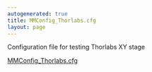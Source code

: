 ```yaml
---
autogenerated: true
title: MMConfig_Thorlabs.cfg
layout: page
---
```


Configuration file for testing Thorlabs XY stage

[MMConfig_Thorlabs.cfg](/media/files/MMConfig_Thorlabs.cfg)

